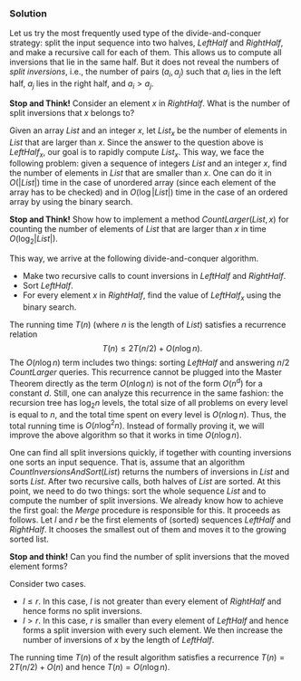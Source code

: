 
### Solution

Let us try the most frequently used type of the divide-and-conquer strategy: 
split the input sequence into two halves, $\mathit{LeftHalf}$
and $RightHalf$, and make
a recursive call for each of them. This allows us to compute all
inversions that lie in the same half.
But it does not reveal
the
numbers of *split inversions*, i.e., the number of pairs $(a_i, a_j)$ 
such that $a_i$ lies in the left half, $a_j$ lies
in the right half, and $a_i>a_j$.

**Stop and Think!** Consider an element $x$ in $RightHalf$. 
What is the number of split inversions that $x$ belongs to?

Given an array ${List}$ and an integer $x$, let ${List}_x$ 
be the number of elements in ${List}$ that are larger than $x$. 
Since the answer to the question above is ${LeftHalf}_x$, our goal is to
rapidly compute ${List}_x$.
This way, we face the following problem: given a sequence of integers 
${List}$ and an integer $x$, find the number of elements in ${List}$ 
that are smaller than $x$.
One can do it in $O(|{List}|)$ time in the case of unordered array 
(since each element of the array has to be checked) and
in $O(\log |{List}|)$ time in the case of an ordered array
by using the binary search.

**Stop and Think!** 
Show how to implement a method $CountLarger({List}, x)$ 
for counting the number of elements of $List$ that are larger than $x$ 
in time $O(\log_2|{List}|)$.

This way, we arrive at the following divide-and-conquer algorithm.
* Make two recursive calls to count inversions in $LeftHalf$ and $RightHalf$.
* Sort $LeftHalf$.
* For every element $x$ in $RightHalf$, find the value of $LeftHalf_x$
using the binary search. 

The running time $T(n)$ (where $n$ is the length of ${List}$)
satisfies a recurrence relation
$$T(n) \le 2T(n/2)+O(n\log n).$$
The $O(n\log n)$ term includes two things: sorting ${LeftHalf}$
and answering $n/2$ ${CountLarger}$ queries. This recurrence
cannot be plugged into the Master Theorem directly as the term $O(n\log n)$ 
is not of the form $O(n^d)$ for a constant $d$. Still, one can analyze 
this recurrence in the same fashion: the recursion tree has $\log_2 n$ levels,
the total size of all problems on every level is equal to $n$,
and the total time spent on every level is $O(n\log n)$.
Thus, the total running time is $O(n\log^2n)$.
Instead of formally proving it,
we will improve the above algorithm so that
it works in time $O(n\log n)$.

One can find all split inversions quickly, if together with counting 
inversions one sorts an input sequence. That is, assume that
an algorithm ${CountInversionsAndSort}({List})$
returns the numbers of inversions in  ${List}$ and sorts ${List}$. 
After two recursive calls, both halves of ${List}$
are sorted. At this point, we need to do two things: 
sort the whole sequence ${List}$ and to compute the number of split inversions.
We already know how to achieve the first goal: the ${Merge}$ procedure
is responsible for this.
It proceeds as follows.
Let $l$ and $r$ be the first elements of (sorted) sequences ${LeftHalf}$ and 
${RightHalf}$. It chooses the smallest
out of them and moves it to the growing sorted list.

**Stop and think!** Can you find the number of split 
inversions that the moved element forms?

Consider two cases.

 * $l \le r$. In this case, $l$ is not greater than every element of 
$RightHalf$ and hence forms no split inversions.
 * $l > r$. In this case, $r$ is smaller than every element
of $LeftHalf$ and hence forms a split inversion
with every such element. We then increase the number of inversions of $x$ 
by the length of $LeftHalf$. 

The running time $T(n)$ of the result algorithm satisfies 
a recurrence $T(n)=2T(n/2)+O(n)$ and hence $T(n)=O(n\log n)$.